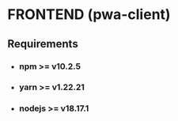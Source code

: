 # FRONTEND (pwa-client)


## Requirements
- ###  npm >= v10.2.5
- ###  yarn >= v1.22.21
- ###  nodejs >= v18.17.1
